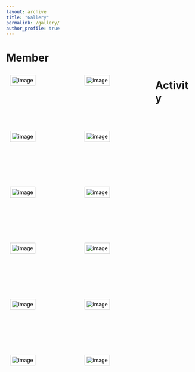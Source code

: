 ```yaml
---
layout: archive
title: "Gallery"
permalink: /gallery/
author_profile: true
---
```

<style type="text/css">
.gallery {
	list-style: none;
	margin: 0;
	padding: 0;
}
.gallery li {
	padding: 10px;
	margin: 0;
	float: left;
	position: relative;
	width: 180px;
	height: 130px;
}
.gallery img {
	background: #fff;
	border: solid 1px #ccc;
	padding: 5px;
}
.gallery li:hover img {
	border-color: #999;
}
.gallery em {
	width: 102px;
	background: url(/images/bubble.gif) no-repeat;
	padding: 3px 0 6px;
	display: none;
	position: absolute;
	top: -2px;
	left: 50px;
	font-style: normal;
	text-align: center;
	color: blue;
}
.gallery a {
	text-decoration: none;
	color: #000;
}
.gallery a:hover em {
	display: block;
}
</style>

# Member

<ul class="gallery">
	<li><a href="#"><em>Abstract</em><img src="/images/Myphoto.jpg" alt="image" /></a></li>
	<li><a href="#"><em>Ab</em><img src="/images/bio-photo.jpg" alt="image" /></a></li>
	<li><a href="#"><em>Abs</em><img src="/images/foo-bar-identity.jpg" alt="image" /></a></li>
	<li><a href="#"><em>Abst</em><img src="/images/Myphoto.jpg" alt="image" /></a></li>
	<li><a href="#"><em>Abst</em><img src="/images/Myphoto.jpg" alt="image" /></a></li>
	<li><a href="#"><em>Abst</em><img src="/images/Myphoto.jpg" alt="image" /></a></li>
</ul>


# Activity
<ul class="gallery">
	<li><a href="#"><em>Abstract</em><img src="/images/Myphoto.jpg" alt="image" /></a></li>
	<li><a href="#"><em>Ab</em><img src="/images/bio-photo.jpg" alt="image" /></a></li>
	<li><a href="#"><em>Abs</em><img src="/images/foo-bar-identity.jpg" alt="image" /></a></li>
	<li><a href="#"><em>Abst</em><img src="/images/Myphoto.jpg" alt="image" /></a></li>
	<li><a href="#"><em>Abst</em><img src="/images/Myphoto.jpg" alt="image" /></a></li>
	<li><a href="#"><em>Abst</em><img src="/images/Myphoto.jpg" alt="image" /></a></li>
</ul>

